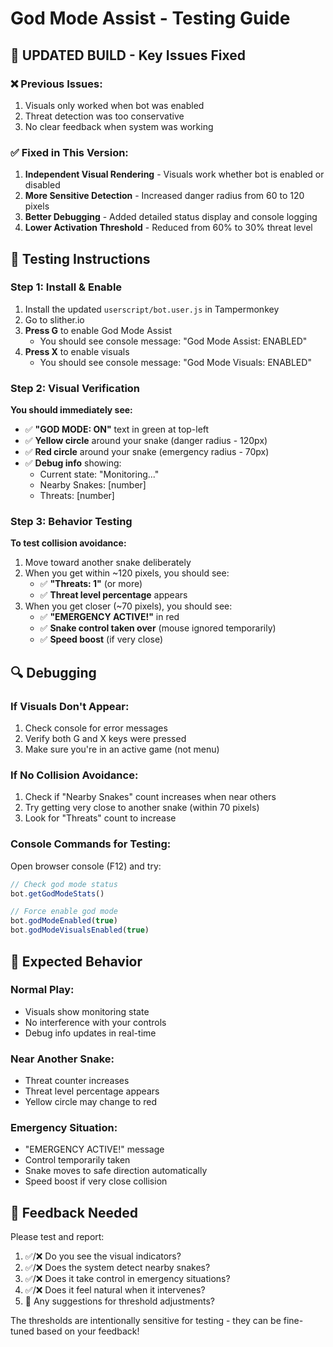 # God Mode Assist - Testing Guide

## 🚨 UPDATED BUILD - Key Issues Fixed

### ❌ Previous Issues:
1. Visuals only worked when bot was enabled 
2. Threat detection was too conservative
3. No clear feedback when system was working

### ✅ Fixed in This Version:
1. **Independent Visual Rendering** - Visuals work whether bot is enabled or disabled
2. **More Sensitive Detection** - Increased danger radius from 60 to 120 pixels
3. **Better Debugging** - Added detailed status display and console logging
4. **Lower Activation Threshold** - Reduced from 60% to 30% threat level

## 🧪 Testing Instructions

### Step 1: Install & Enable
1. Install the updated `userscript/bot.user.js` in Tampermonkey
2. Go to slither.io
3. **Press G** to enable God Mode Assist
   - You should see console message: "God Mode Assist: ENABLED"
4. **Press X** to enable visuals
   - You should see console message: "God Mode Visuals: ENABLED"

### Step 2: Visual Verification
**You should immediately see:**
- ✅ **"GOD MODE: ON"** text in green at top-left
- ✅ **Yellow circle** around your snake (danger radius - 120px)
- ✅ **Red circle** around your snake (emergency radius - 70px)  
- ✅ **Debug info** showing:
  - Current state: "Monitoring..."
  - Nearby Snakes: [number]
  - Threats: [number]

### Step 3: Behavior Testing
**To test collision avoidance:**
1. Move toward another snake deliberately
2. When you get within ~120 pixels, you should see:
   - ✅ **"Threats: 1"** (or more) 
   - ✅ **Threat level percentage** appears
3. When you get closer (~70 pixels), you should see:
   - ✅ **"EMERGENCY ACTIVE!"** in red
   - ✅ **Snake control taken over** (mouse ignored temporarily)
   - ✅ **Speed boost** (if very close)

## 🔍 Debugging

### If Visuals Don't Appear:
1. Check console for error messages
2. Verify both G and X keys were pressed
3. Make sure you're in an active game (not menu)

### If No Collision Avoidance:
1. Check if "Nearby Snakes" count increases when near others
2. Try getting very close to another snake (within 70 pixels)
3. Look for "Threats" count to increase

### Console Commands for Testing:
Open browser console (F12) and try:
```javascript
// Check god mode status
bot.getGodModeStats()

// Force enable god mode
bot.godModeEnabled(true)
bot.godModeVisualsEnabled(true)
```

## 🎯 Expected Behavior

### Normal Play:
- Visuals show monitoring state
- No interference with your controls
- Debug info updates in real-time

### Near Another Snake:
- Threat counter increases
- Threat level percentage appears
- Yellow circle may change to red

### Emergency Situation:
- "EMERGENCY ACTIVE!" message
- Control temporarily taken
- Snake moves to safe direction automatically
- Speed boost if very close collision

## 📝 Feedback Needed

Please test and report:
1. ✅/❌ Do you see the visual indicators?
2. ✅/❌ Does the system detect nearby snakes?
3. ✅/❌ Does it take control in emergency situations?
4. ✅/❌ Does it feel natural when it intervenes?
5. 🔧 Any suggestions for threshold adjustments?

The thresholds are intentionally sensitive for testing - they can be fine-tuned based on your feedback!
